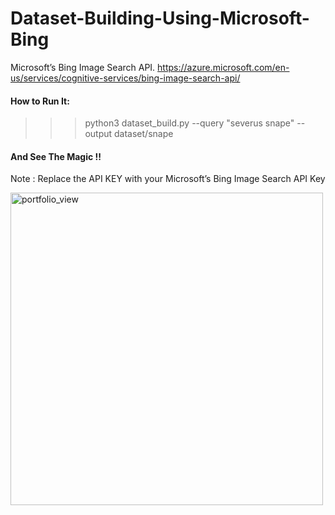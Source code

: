 # Dataset-Building-Using-Microsoft-Bing
Microsoft’s Bing Image Search API. https://azure.microsoft.com/en-us/services/cognitive-services/bing-image-search-api/

#### How to Run It:
>>> python3 dataset_build.py --query "severus snape" --output dataset/snape

#### And See The Magic !!

Note : Replace the API KEY with your Microsoft’s Bing Image Search API Key

<img width="500" alt="portfolio_view" src="https://pyimagesearch.com/wp-content/uploads/2018/04/deep_learning_dataset_get_api_key.jpg">
